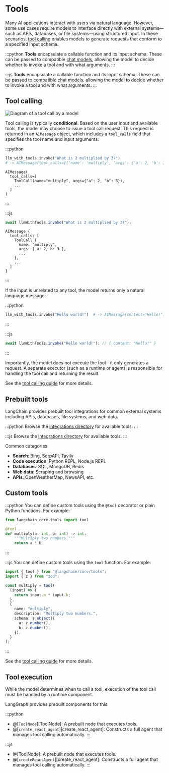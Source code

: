 # Tools

Many AI applications interact with users via natural language. However, some use cases require models to interface directly with external systems—such as APIs, databases, or file systems—using structured input. In these scenarios, [tool calling](../how-tos/tool-calling.md) enables models to generate requests that conform to a specified input schema.

:::python
**Tools** encapsulate a callable function and its input schema. These can be passed to compatible [chat models](https://python.langchain.com/docs/concepts/chat_models), allowing the model to decide whether to invoke a tool and with what arguments.
:::

:::js
**Tools** encapsulate a callable function and its input schema. These can be passed to compatible [chat models](https://js.langchain.com/docs/concepts/chat_models), allowing the model to decide whether to invoke a tool and with what arguments.
:::

## Tool calling

![Diagram of a tool call by a model](./img/tool_call.png)

Tool calling is typically **conditional**. Based on the user input and available tools, the model may choose to issue a tool call request. This request is returned in an `AIMessage` object, which includes a `tool_calls` field that specifies the tool name and input arguments:

:::python

```python
llm_with_tools.invoke("What is 2 multiplied by 3?")
# -> AIMessage(tool_calls=[{'name': 'multiply', 'args': {'a': 2, 'b': 3}, ...}])
```

```
AIMessage(
  tool_calls=[
    ToolCall(name="multiply", args={"a": 2, "b": 3}),
    ...
  ]
)
```

:::

:::js

```typescript
await llmWithTools.invoke("What is 2 multiplied by 3?");
```

```
AIMessage {
  tool_calls: [
    ToolCall {
      name: "multiply",
      args: { a: 2, b: 3 },
      ...
    },
    ...
  ]
}
```

:::

If the input is unrelated to any tool, the model returns only a natural language message:

:::python

```python
llm_with_tools.invoke("Hello world!")  # -> AIMessage(content="Hello!")
```

:::

:::js

```typescript
await llmWithTools.invoke("Hello world!"); // { content: "Hello!" }
```

:::

Importantly, the model does not execute the tool—it only generates a request. A separate executor (such as a runtime or agent) is responsible for handling the tool call and returning the result.

See the [tool calling guide](../how-tos/tool-calling.md) for more details.

## Prebuilt tools

LangChain provides prebuilt tool integrations for common external systems including APIs, databases, file systems, and web data.

:::python
Browse the [integrations directory](https://python.langchain.com/docs/integrations/tools/) for available tools.
:::

:::js
Browse the [integrations directory](https://js.langchain.com/docs/integrations/tools/) for available tools.
:::

Common categories:

- **Search**: Bing, SerpAPI, Tavily
- **Code execution**: Python REPL, Node.js REPL
- **Databases**: SQL, MongoDB, Redis
- **Web data**: Scraping and browsing
- **APIs**: OpenWeatherMap, NewsAPI, etc.

## Custom tools

:::python
You can define custom tools using the `@tool` decorator or plain Python functions. For example:

```python
from langchain_core.tools import tool

@tool
def multiply(a: int, b: int) -> int:
    """Multiply two numbers."""
    return a * b
```

:::

:::js
You can define custom tools using the `tool` function. For example:

```typescript
import { tool } from "@langchain/core/tools";
import { z } from "zod";

const multiply = tool(
  (input) => {
    return input.a * input.b;
  },
  {
    name: "multiply",
    description: "Multiply two numbers.",
    schema: z.object({
      a: z.number(),
      b: z.number(),
    }),
  }
);
```

:::

See the [tool calling guide](../how-tos/tool-calling.md) for more details.

## Tool execution

While the model determines when to call a tool, execution of the tool call must be handled by a runtime component.

LangGraph provides prebuilt components for this:

:::python

- @[`ToolNode`][ToolNode]: A prebuilt node that executes tools.
- @[`create_react_agent`][create_react_agent]: Constructs a full agent that manages tool calling automatically.
  :::

:::js

- @[ToolNode]: A prebuilt node that executes tools.
- @[`createReactAgent`][create_react_agent]: Constructs a full agent that manages tool calling automatically.
  :::
